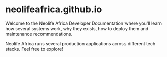 # neolifeafrica.github.io

Welcome to the Neolife Africa Developer Documentation where you'll learn how several systems work, why they exists, how to deploy them and maintenance recommendations.

Neolife Africa runs several production applications across different tech stacks. Feel free to explore!